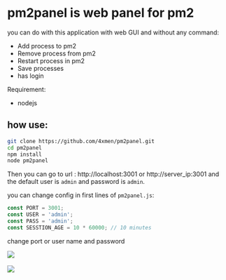 # pm2panel is web panel for pm2

you can do with this application with web GUI and without any command:

 * Add process to pm2
 * Remove process from pm2
 * Restart process in pm2
 * Save processes
 * has login


Requirement:

 * nodejs

## how use:


```bash
git clone https://github.com/4xmen/pm2panel.git
cd pm2panel
npm install
node pm2panel
```

Then you can go to url : http://localhost:3001 or http://server_ip:3001 and the default user is `admin` and password is `admin`.


you can change config in first lines of `pm2panel.js`:

```javascript
const PORT = 3001;
const USER = 'admin';
const PASS = 'admin';
const SESSTION_AGE = 10 * 60000; // 10 minutes
```

change port or user name and password

<img src="https://www.uplooder.net/img/image/15/fd8d1c8ed2ea1e09e558f423ff2925ae/login-pm2.png" />
<br /><br />
<img src="https://www.uplooder.net/img/image/10/f9f161252a89283a2f5aa85b2b1e1718/pm2index.png" />

